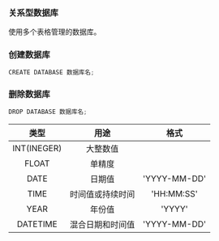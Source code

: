 ### 关系型数据库

使用多个表格管理的数据库。

### 创建数据库

```js
CREATE DATABASE 数据库名;
```

### 删除数据库

```js
DROP DATABASE 数据库名;
```

|    类型     |       用途       |     格式     |
| :---------: | :--------------: | :----------: |
| INT(INEGER) |     大整数值     |              |
|    FLOAT    |      单精度      |              |
|    DATE     |      日期值      | 'YYYY-MM-DD' |
|    TIME     | 时间值或持续时间 |  'HH:MM:SS'  |
|    YEAR     |      年份值      |    'YYYY'    |
|  DATETIME   | 混合日期和时间值 | 'YYYY-MM-DD' |